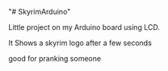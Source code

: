 "# SkyrimArduino" 

Little project on my Arduino board using LCD.

It Shows a skyrim logo after a few seconds

good for pranking someone
